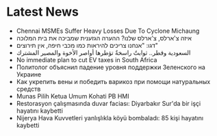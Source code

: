 # Latest News
-  Chennai MSMEs Suffer Heavy Losses Due To Cyclone Michaung
-  איזה צ'ארלס, צ'ארלס שלנו? ההערה הגזענית שמביכה את בית המלוכה
-  דגו: "אנחנו צריכים להיראות כמו מכבי חיפה, אין תירוצים"
-  السعودية وقطر.. ثوابتٌ راسخةٌ تؤطرها أواصر الأخوة والمصير المشترك
-  No immediate plan to cut EV taxes in South Africa
-  Политолог объяснил падение уровня поддержки Зеленского на Украине
-  Как укрепить вены и победить варикоз при помощи натуральных средств
-  Munas Pilih Ketua Umum Kohati PB HMI
-  Restorasyon çalışmasında duvar faciası: Diyarbakır Sur'da bir işçi hayatını kaybetti
-  Nijerya Hava Kuvvetleri yanlışlıkla köyü bombaladı: 85 kişi hayatını kaybetti
